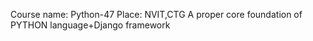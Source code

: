 Course name: Python-47
Place: NVIT,CTG
A proper core foundation of PYTHON language+Django framework
